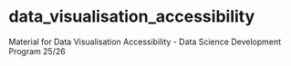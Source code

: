 # data_visualisation_accessibility
Material for Data Visualisation Accessibility - Data Science Development Program 25/26
